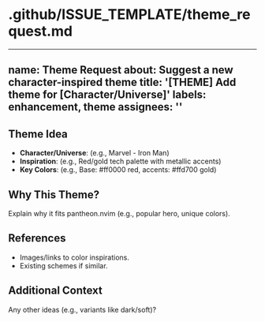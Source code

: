 # .github/ISSUE_TEMPLATE/theme_request.md

---
name: Theme Request
about: Suggest a new character-inspired theme
title: '[THEME] Add theme for [Character/Universe]'
labels: enhancement, theme
assignees: ''
---

## Theme Idea
- **Character/Universe**: (e.g., Marvel - Iron Man)
- **Inspiration**: (e.g., Red/gold tech palette with metallic accents)
- **Key Colors**: (e.g., Base: #ff0000 red, accents: #ffd700 gold)

## Why This Theme?
Explain why it fits pantheon.nvim (e.g., popular hero, unique colors).

## References
- Images/links to color inspirations.
- Existing schemes if similar.

## Additional Context
Any other ideas (e.g., variants like dark/soft)?
